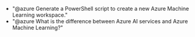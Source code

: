 - "@azure Generate a PowerShell script to create a new Azure Machine Learning workspace."
- "@azure What is the difference between Azure AI services and Azure Machine Learning?"
